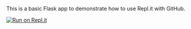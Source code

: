 This is a basic Flask app to demonstrate how to use Repl.it with GitHub.

[![Run on Repl.it](https://repl.it/badge/github/schwasam/flask-hello-world)](https://repl.it/github/schwasam/flask-hello-world)